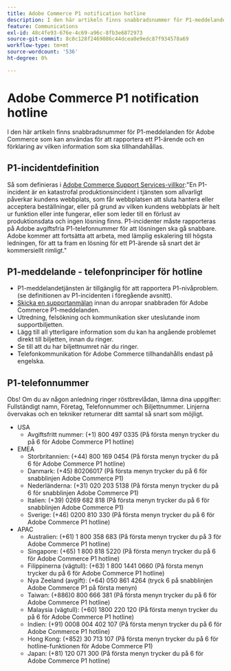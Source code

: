 ```yaml
---
title: Adobe Commerce P1 notification hotline
description: I den här artikeln finns snabbradsnummer för P1-meddelanden för Adobe Commerce som kan användas för att rapportera ett P1-ärende och en förklaring av vilken information som ska tillhandahållas.
feature: Communications
exl-id: 48c4fe93-676e-4c69-a96c-8fb3e6872973
source-git-commit: 8c0c128f2469086c44dcea0e9edc87f934578a69
workflow-type: tm+mt
source-wordcount: '536'
ht-degree: 0%

---
```


# Adobe Commerce P1 notification hotline

I den här artikeln finns snabbradsnummer för P1-meddelanden för Adobe Commerce som kan användas för att rapportera ett P1-ärende och en förklaring av vilken information som ska tillhandahållas.

## P1-incidentdefinition

Så som definieras i [Adobe Commerce Support Services-villkor](https://www.adobe.com/content/dam/cc/en/legal/terms/enterprise/pdfs/Magento-Support-Services-Terms-and-Conditions.pdf):&quot;En P1-incident är en katastrofal produktionsincident i tjänsten som allvarligt påverkar kundens webbplats, som får webbplatsen att sluta hantera eller acceptera beställningar, eller på grund av vilken kundens webbplats är helt ur funktion eller inte fungerar, eller som leder till en förlust av produktionsdata och ingen lösning finns. P1-incidenter måste rapporteras på Adobe avgiftsfria P1-telefonnummer för att lösningen ska gå snabbare. Adobe kommer att fortsätta att arbeta, med lämplig eskalering till högsta ledningen, för att ta fram en lösning för ett P1-ärende så snart det är kommersiellt rimligt.&quot;

## P1-meddelande - telefonprinciper för hotline

* P1-meddelandetjänsten är tillgänglig för att rapportera P1-nivåproblem. (se definitionen av P1-incidenten i föregående avsnitt).
* [Skicka en supportanmälan](https://experienceleague.adobe.com/docs/commerce-knowledge-base/kb/help-center-guide/magento-help-center-user-guide.html?lang=en#submit-ticket) innan du anropar snabbraden för Adobe Commerce P1-meddelanden.
* Utredning, felsökning och kommunikation sker uteslutande inom supportbiljetten.
* Lägg till all ytterligare information som du kan ha angående problemet direkt till biljetten, innan du ringer.
* Se till att du har biljettnumret när du ringer.
* Telefonkommunikation för Adobe Commerce tillhandahålls endast på engelska.

## P1-telefonnummer

Obs! Om du av någon anledning ringer röstbrevlådan, lämna dina uppgifter: Fullständigt namn, Företag, Telefonnummer och Biljettnummer. Linjerna övervakas och en tekniker returnerar ditt samtal så snart som möjligt.

* USA
   * Avgiftsfritt nummer: (+1) 800 497 0335 (På första menyn trycker du på 6 för Adobe Commerce P1 hotline)
* EMEA
   * Storbritannien: (+44) 800 169 0454 (På första menyn trycker du på 6 för Adobe Commerce P1 hotline)
   * Danmark: (+45) 80206017 (På första menyn trycker du på 6 för snabblinjen Adobe Commerce P1)
   * Nederländerna: (+31) 020 203 5138 (På första menyn trycker du på 6 för snabblinjen Adobe Commerce P1)
   * Italien: (+39) 0269 682 818 (På första menyn trycker du på 6 för snabblinjen Adobe Commerce P1)
   * Sverige: (+46) 0200 810 330 (På första menyn trycker du på 6 för Adobe Commerce P1 hotline)
* APAC
   * Australien: (+61) 1 800 358 683 (På första menyn trycker du på 3 för Adobe Commerce P1 hotline)
   * Singapore: (+65) 1 800 818 5220 (På första menyn trycker du på 6 för Adobe Commerce P1 hotline)
   * Filippinerna (vägtull): (+63) 1 800 1441 0660 (På första menyn trycker du på 6 för Adobe Commerce P1 hotline)
   * Nya Zeeland (avgift): (+64) 050 861 4264 (tryck 6 på snabblinjen Adobe Commerce P1 på första menyn)
   * Taiwan: (+886)0 800 666 381 (På första menyn trycker du på 6 för Adobe Commerce P1 hotline)
   * Malaysia (vägtull): (+60) 1800 220 120 (På första menyn trycker du på 6 för Adobe Commerce P1 hotline)
   * Indien: (+91) 0008 004 402 107 (På första menyn trycker du på 6 för Adobe Commerce P1 hotline)
   * Hong Kong: (+852) 30 713 107 (På första menyn trycker du på 6 för hotline-funktionen för Adobe Commerce P1)
   * Japan: (+81) 120 071 300 (På första menyn trycker du på 6 för Adobe Commerce P1 hotline)
